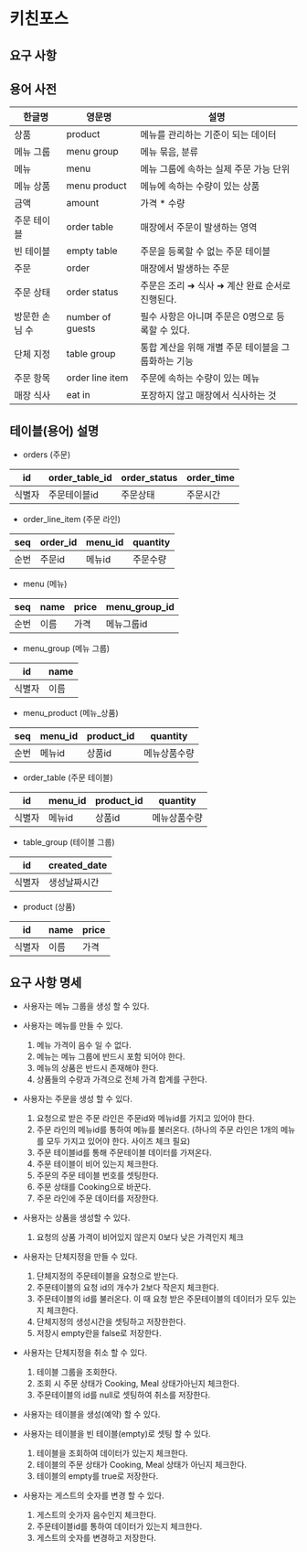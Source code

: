# 키친포스

## 요구 사항

## 용어 사전

| 한글명 | 영문명 | 설명 |
| --- | --- | --- |
| 상품 | product | 메뉴를 관리하는 기준이 되는 데이터 |
| 메뉴 그룹 | menu group | 메뉴 묶음, 분류 |
| 메뉴 | menu | 메뉴 그룹에 속하는 실제 주문 가능 단위 |
| 메뉴 상품 | menu product | 메뉴에 속하는 수량이 있는 상품 |
| 금액 | amount | 가격 * 수량 |
| 주문 테이블 | order table | 매장에서 주문이 발생하는 영역 |
| 빈 테이블 | empty table | 주문을 등록할 수 없는 주문 테이블 |
| 주문 | order | 매장에서 발생하는 주문 |
| 주문 상태 | order status | 주문은 조리 ➜ 식사 ➜ 계산 완료 순서로 진행된다. |
| 방문한 손님 수 | number of guests | 필수 사항은 아니며 주문은 0명으로 등록할 수 있다. |
| 단체 지정 | table group | 통합 계산을 위해 개별 주문 테이블을 그룹화하는 기능 |
| 주문 항목 | order line item | 주문에 속하는 수량이 있는 메뉴 |
| 매장 식사 | eat in | 포장하지 않고 매장에서 식사하는 것 |



## 테이블(용어) 설명

* orders (주문)

|id|order_table_id|order_status|order_time|
|------|---|---|---|
|식별자|주문테이블id|주문상태|주문시간|

* order_line_item (주문 라인)

|seq|order_id|menu_id|quantity|
|------|---|---|---|
|순번|주문id|메뉴id|주문수량|

* menu (메뉴)

|seq|name|price|menu_group_id|
|------|---|---|---|
|순번|이름|가격|메뉴그룹id|

* menu_group (메뉴 그룹)

|id|name|
|------|---|
|식별자|이름|

* menu_product (메뉴_상품)

|seq|menu_id|product_id|quantity|
|------|---|---|---|
|순번|메뉴id|상품id|메뉴상품수량|

* order_table (주문 테이블)

|id|menu_id|product_id|quantity|
|------|---|---|---|
|식별자|메뉴id|상품id|메뉴상품수량|

* table_group (테이블 그룹)

|id|created_date|
|------|---|
|식별자|생성날짜시간|

* product (상품)

|id|name|price|
|------|---|---|
|식별자|이름|가격|

## 요구 사항 명세

* 사용자는 메뉴 그룹을 생성 할 수 있다.
  

* 사용자는 메뉴를 만들 수 있다.
    1. 메뉴 가격이 음수 일 수 없다.
    2. 메뉴는 메뉴 그룹에 반드시 포함 되어야 한다.
    3. 메뉴의 상품은 반드시 존재해야 한다.
    4. 상품들의 수량과 가격으로 전체 가격 합계를 구한다.
    

* 사용자는 주문을 생성 할 수 있다.
    1. 요청으로 받은 주문 라인은 주문id와 메뉴id를 가지고 있어야 한다.
    2. 주문 라인의 메뉴id를 통하여 메뉴를 불러온다. (하나의 주문 라인은 1개의 메뉴를 모두 가지고 있어야 한다. 사이즈 체크 필요)
    3. 주문 테이블id를 통해 주문테이블 데이터를 가져온다.
    4. 주문 테이블이 비어 있는지 체크한다.
    5. 주문의 주문 테이블 번호를 셋팅한다.
    6. 주문 상태를 Cooking으로 바꾼다.
    7. 주문 라인에 주문 데이터를 저장한다.
    

* 사용자는 상품을 생성할 수 있다.
    1. 요청의 상품 가격이 비어있지 않은지 0보다 낮은 가격인지 체크
    

* 사용자는 단체지정을 만들 수 있다.
    1. 단체지정의 주문테이블을 요청으로 받는다.
    2. 주문테이블의 요청 id의 개수가 2보다 작은지 체크한다.
    3. 주문테이블의 id를 불러온다. 이 때 요청 받은 주문테이블의 데이터가 모두 있는지 체크한다.
    4. 단체지정의 생성시간을 셋팅하고 저장한한다.
    5. 저장시 empty란을 false로 저장한다.
    

* 사용자는 단체지정을 취소 할 수 있다.
    1. 테이블 그룹을 조회한다.
    2. 조회 시 주문 상태가 Cooking, Meal 상태가아닌지 체크한다.
    3. 주문테이블의 id를 null로 셋팅하여 취소를 저장한다.
    

* 사용자는 테이블을 생성(예약) 할 수 있다.
  

* 사용자는 테이블을 빈 테이블(empty)로 셋팅 할 수 있다.
    1. 테이블을 조회하여 데이터가 있는지 체크한다.
    2. 테이블의 주문 상태가 Cooking, Meal 상태가 아닌지 체크한다.
    3. 테이블의 empty를 true로 저장한다.
    

* 사용자는 게스트의 숫자를 변경 할 수 있다.
    1. 게스트의 숫가자 음수인지 체크한다.
    2. 주문테이블id를 통하여 데이터가 있는지 체크한다.
    3. 게스트의 숫자를 변경하고 저장한다.